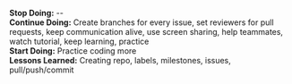 **Stop Doing:** --   
**Continue Doing:** Create branches for every issue, set reviewers for pull requests, keep communication alive, use screen sharing, help teammates, watch tutorial, keep learning, practice  
**Start Doing:** Practice coding more    
**Lessons Learned:** Creating repo, labels, milestones, issues, pull/push/commit   
